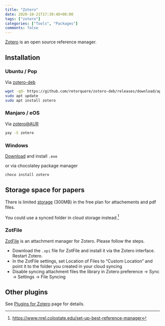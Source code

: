 ```yaml
---
title: "Zotero"
date: 2020-10-21T17:39:48+08:00
tags: ["zotero"]
categories: ["Tools", "Packages"]
comments: false
---
```


[Zotero](https://www.zotero.org/download/) is an open source reference manager.

<!--more-->

## Installation

### Ubuntu / Pop

Via [zotero-deb](https://github.com/retorquere/zotero-deb)

```bash
wget -qO- https://github.com/retorquere/zotero-deb/releases/download/apt-get/install.sh | sudo bash
sudo apt update
sudo apt install zotero
```

### Manjaro / eOS

Via [zotero@AUR](https://aur.archlinux.org/packages/zotero/)

```bash
yay -S zotero
```

### Windows

[Download](https://www.zotero.org/download/) and install `.exe`

or via chocolatey package manager

```sh
choco install zotero
```

## Storage space for papers

There is limited [storage](https://www.zotero.org/storage) (300MB) in the free plan for attachements and pdf files.

You could use a synced folder in cloud storage instead.[^1]

### ZotFile

[ZotFile](http://zotfile.com/) is an attachment manager for Zotero. Please follow the steps.

- Download the `.xpi` file for ZotFile and install it via the Zotero interface. Restart Zotero.
- In the ZotFile settings, set Location of Files to “Custom Location” and point it to the folder you created in your cloud syncing
- Disable syncing attachment files the library in Zotero preference -> Sync -> Settings -> File Syncing

## Other plugins

See [Plugins for Zotero](https://www.zotero.org/support/plugins) page for details.


[^1]: <https://www.nrel.colostate.edu/set-up-best-reference-manager>
